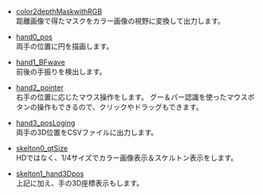 * [color2depthMaskwithRGB](color2depthMaskwithRGB)  
距離画像で得たマスクをカラー画像の視野に変換して出力します。

* [hand0_pos](hand0_pos)  
両手の位置に円を描画します。

* [hand1_BFwave](hand1_BFwave)  
前後の手振りを検出します。

* [hand2_pointer](hand2_pointer)  
右手の位置に応じたマウス操作をします。
グー＆パー認識を使ったマウスボタンの操作もできるので、クリックやドラッグもできます。

* [hand3_posLoging](hand3_posLoging)  
両手の3D位置をCSVファイルに出力します。

* [skelton0_qtSize](skelton0_qtSize)  
HDではなく、1/4サイズでカラー画像表示＆スケルトン表示をします。

* [skelton1_hand3Dpos](skelton1_hand3Dpos)  
上記に加え、手の3D座標表示もします。
